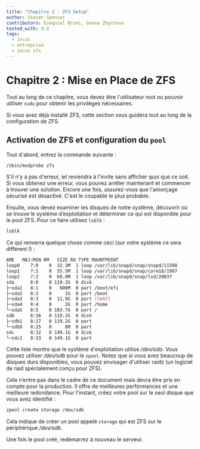 ```yaml
---
title: "Chapitre 2 : ZFS Setup"
author: Steven Spencer
contributors: Ezequiel Bruni, Ganna Zhyrnova
tested_with: 9.4
tags:
  - incus
  - entreprise
  - incus zfs
---
```


# Chapitre 2 : Mise en Place de ZFS

Tout au long de ce chapitre, vous devez être l'utilisateur root ou pouvoir utiliser `sudo` pour obtenir les privilèges nécessaires.

Si vous avez déjà installé ZFS, cette section vous guidera tout au long de la configuration de ZFS.

## Activation de ZFS et configuration du `pool`

Tout d'abord, entrez la commande suivante :

```bash
/sbin/modprobe zfs
```

S'il n'y a pas d'erreur, iel reviendra à l'invite sans afficher quoi que ce soit. Si vous obtenez une erreur, vous pouvez arrêter maintenant et commencer à trouver une solution. Encore une fois, assurez-vous que l'amorçage sécurisé est désactivé. C'est le coupable le plus probable.

Ensuite, vous devez examiner les disques de notre système, découvrir où se trouve le système d’exploitation et déterminer ce qui est disponible pour le pool ZFS. Pour ce faire utilisez `lsblk` :

```bash
lsblk
```

Ce qui renverra quelque chose comme ceci (sur votre système ce sera différent !) :

```bash
AME   MAJ:MIN RM   SIZE RO TYPE MOUNTPOINT
loop0    7:0    0  32.3M  1 loop /var/lib/snapd/snap/snapd/11588
loop1    7:1    0  55.5M  1 loop /var/lib/snapd/snap/core18/1997
loop2    7:2    0  68.8M  1 loop /var/lib/snapd/snap/lxd/20037
sda      8:0    0 119.2G  0 disk
├─sda1   8:1    0   600M  0 part /boot/efi
├─sda2   8:2    0     1G  0 part /boot
├─sda3   8:3    0  11.9G  0 part [SWAP]
├─sda4   8:4    0     2G  0 part /home
└─sda5   8:5    0 103.7G  0 part /
sdb      8:16   0 119.2G  0 disk
├─sdb1   8:17   0 119.2G  0 part
└─sdb9   8:25   0     8M  0 part
sdc      8:32   0 149.1G  0 disk
└─sdc1   8:33   0 149.1G  0 part
```

Cette liste montre que le système d'exploitation utilise _/dev/sda_. Vous pouvez utiliser _/dev/sdb_ pour le `zpool`. Notez que si vous avez beaucoup de disques durs disponibles, vous pouvez envisager d'utiliser raidz (un logiciel de raid spécialement conçu pour ZFS).

Cela n’entre pas dans le cadre de ce document mais devra être pris en compte pour la production. Il offre de meilleures performances et une meilleure redondance. Pour l'instant, créez votre pool sur le seul disque que vous avez identifié :

```bash
zpool create storage /dev/sdb
```

Cela indique de créer un pool appelé `storage` qui est ZFS sur le périphérique _/dev/sdb_.

Une fois le pool créé, redémarrez à nouveau le serveur.
